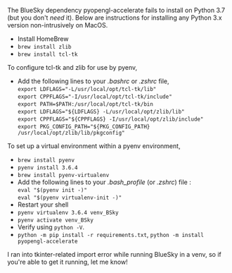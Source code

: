 The BlueSky dependency pyopengl-accelerate fails to install on Python 3.7 (but you don't *need* it).
Below are instructions for installing any Python 3.x version non-intrusively on MacOS.

- Install HomeBrew
- `brew install zlib`
- `brew install tcl-tk`

To configure tcl-tk and zlib for use by pyenv,
- Add the following lines to your *.bashrc* or *.zshrc* file,<br>
`export LDFLAGS="-L/usr/local/opt/tcl-tk/lib"`<br>
`export CPPFLAGS="-I/usr/local/opt/tcl-tk/include"`<br>
`export PATH=$PATH:/usr/local/opt/tcl-tk/bin`<br>
`export LDFLAGS="${LDFLAGS} -L/usr/local/opt/zlib/lib"`<br>
`export CPPFLAGS="${CPPFLAGS} -I/usr/local/opt/zlib/include"`<br>
`export PKG_CONFIG_PATH="${PKG_CONFIG_PATH} /usr/local/opt/zlib/lib/pkgconfig"`

To set up a virtual environment within a pyenv environment,
- `brew install pyenv`
- `pyenv install 3.6.4`
- `brew install pyenv-virtualenv`
- Add the following lines to your *.bash_profile* (or *.zshrc*) file :<br>
`eval "$(pyenv init -)"`<br>
`eval "$(pyenv virtualenv-init -)"`
- Restart your shell
- `pyenv virtualenv 3.6.4 venv_BSky`
- `pyenv activate venv_BSky`
- Verify using `python -V`. 
- `python -m pip install -r requirements.txt`, `python -m install pyopengl-accelerate`

I ran into tkinter-related import error while running BlueSky in a venv, so if you're able to get it running, let me know!